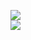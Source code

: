 [![](https://img.shields.io/badge/Made%20With-Github%20Spray-lightgrey.svg?style=for-the-badge&logo=github)](https://github.com/Annihil/github-spray#4688)  
[![](https://i.imgur.com/2DrTn0Z.gif)](https://github.com/Annihil/github-spray)